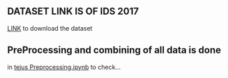 ## DATASET LINK IS OF IDS 2017 

[LINK](https://www.unb.ca/cic/datasets/ids-2017.html) to download the dataset


## PreProcessing and combining of all data is done 
in [tejus Preprocessing.ipynb](https://github.com/Major-Project-8th-Sem/Backend/blob/main/Tejus_Preprocessing.ipynb) to check...

